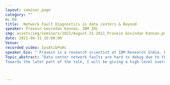 ```yaml
---
layout: seminar_page
category: ""
n: 60
title:  Network Fault Diagnostics in data centers & Beyond
speaker: Pravein Govindan Kannan, IBM IRL
img: assets/img/seminars/2021/August-31-2021_Pravein Govindan Kannan.png
date: 2021-08-31 16:00:00 
Venue: 
recorded_video: IpsAtibPuHc 
speaker_bio: " Pravein is a research scientist at IBM Research India. He has completed PhD from National University of Singapore in 2019 His research has been recognized with the best paper award at ACM SOSR 2019 and Facebook research award. Prior to PhD, he has obtained masters from NUS, B.E from College of Engineering, Guindy in 2008 and worked in Cisco for 4 years. His research interests are areas surrounding telco, data center networks, and programmable networks."
Topic_abstract: "Data center network faults are hard to debug due to their scale and complexity. With the prevalence of hard-to-reproduce transient faults, root-cause analysis of network faults is extremely difficult due to unavailability of historical data, and inability to correlate the distributed data across the network. Often, it is not possible to find the root cause using only switch-local information. To find the root cause of such transient faults, we need: 1) Visibility: fine-grained, packet-level and network-wide observability, 2) Retrospection: ability to get historical information before the fault occurs, and 3) Correlation: ability to correlate the information across the network. In this work, we present the design and implementation of SyNDB, a tool with the aforementioned capabilities to enable root cause analysis of network faults. We implement and evaluate SyNDB with realistic topologies using large scale simulation and programmable switches. Our evaluations show that SyNDB can capture and correlate packet records over sufficiently large time windows (∼4 ms), thus facilitating the root cause analysis of various network faults. 
Towards the later part of the talk, I will be giving a high-level overview of my ongoing projects on telco and multi-cloud networking at IBM Research India (IRL)."



---
```


